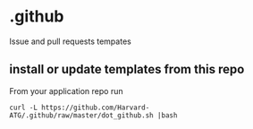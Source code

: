 # .github
Issue and pull requests tempates

## install  or update templates from this repo

From your application repo run 

```
curl -L https://github.com/Harvard-ATG/.github/raw/master/dot_github.sh |bash
```
